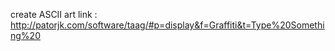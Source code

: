 create ASCII art link : <http://patorjk.com/software/taag/#p=display&f=Graffiti&t=Type%20Something%20>


